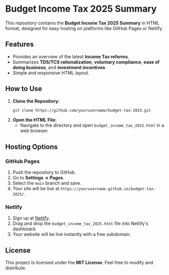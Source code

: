# Budget Income Tax 2025 Summary

This repository contains the **Budget Income Tax 2025 Summary** in HTML format, designed for easy hosting on platforms like GitHub Pages or Netlify.

## Features
- Provides an overview of the latest **Income Tax reforms**.
- Summarizes **TDS/TCS rationalization**, **voluntary compliance**, **ease of doing business**, and **investment incentives**.
- Simple and responsive HTML layout.

## How to Use
1. **Clone the Repository:**
   ```bash
   git clone https://github.com/yourusername/budget-tax-2025.git
   ```
2. **Open the HTML File:**
   - Navigate to the directory and open `budget_income_tax_2025.html` in a web browser.

## Hosting Options
### GitHub Pages
1. Push the repository to GitHub.
2. Go to **Settings → Pages**.
3. Select the `main` branch and save.
4. Your site will be live at `https://yourusername.github.io/budget-tax-2025/`.

### Netlify
1. Sign up at [Netlify](https://www.netlify.com/).
2. Drag and drop the `budget_income_tax_2025.html` file into Netlify's dashboard.
3. Your website will be live instantly with a free subdomain.

## License
This project is licensed under the **MIT License**. Feel free to modify and distribute.
